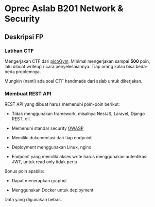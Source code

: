# Oprec Aslab B201 Network & Security

## Deskripsi FP

### Latihan CTF

Mengerjakan CTF dari [picoGym](https://play.picoctf.org/practice).
Minimal mengerjakan sampai **500** poin, lalu dibuat writeup / cara penyelesaiannya. Tiap orang kalau bisa beda-beda problemnya.

Mungkin (nanti) ada soal CTF handmade dari aslab untuk dikerjakan.

### Membuat REST API

REST API yang dibuat harus memenuhi poin-poin berikut:

- Tidak menggunakan framework, misalnya NestJS, Laravel, Django REST, dll.

- Memenuhi standar security [OWASP](https://owasp.org/www-project-top-ten/)

- Memiliki dokumentasi dari tiap endpoint

- Deployment menggunakan Linux, nginx

- Endpoint yang memiliki akses write harus menggunakan autentikasi JWT, untuk read only tidak perlu

Bonus poin apabila:

- Dapat menerapkan graphql

- Menggunakan Docker untuk deployment

Data yang digunakan bebas.
